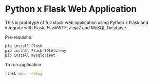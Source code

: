 # Python x Flask Web Application
This is prototype of full stack web application using Python x Flask and integrate with Flask, FlaskWTF, Jinja2 and MySQL Database

Pre-requisite:
```bash
pip install Flask
pip install Flask-SQLAlchemy
pip install mysqlclient
```

To run application 
```bash
flask run --debug
```
